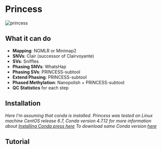 # Princess
![princess](./pictures/leia.png=150x)

## What it can do

* __Mapping__:  NGMLR or Minimap2
* __SNVs__: Clair (successor of Clairvoyante)
* __SVs__: Sniffles
* __Phasing SNVs__: WhatsHap
* __Phasing SVs__: PRINCESS-subtool
* __Extend Phasing__: PRINCESS-subtool
* __Phased Methylation__: Nanopolish + PRINCESS-subtool
* __QC Statistics__ for each step

## Installation
*Here I'm assuming that conda is installed.
Princess was tested on Linux machine CentOS release 6.7, Conda version 4.7.12
for more information about [Installing Conda press here](https://bioconda.github.io/user/install.html#install-conda, "Install Conda")
To download same Conda version [here](https://repo.continuum.io/miniconda/Miniconda3-4.7.12-Linux-x86_64.sh "Conda 4.7.12")*

## Tutorial
